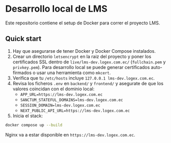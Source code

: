 # Desarrollo local de LMS

Este repositorio contiene el setup de Docker para correr el proyecto LMS.

## Quick start

1. Hay que asegurarse de tener Docker y Docker Compose instalados.
2. Crear un directorio `letsencrypt` en la raiz del proyecto y poner los certificados SSL dentro de `live/lms-dev.logex.com.ec/` (`fullchain.pem` y `privkey.pem`). Para desarrollo local se puede generar certificados auto-firmados o usar una herramienta como `mkcert`.
3. Verifica que tu `/etc/hosts` incluye `127.0.0.1 lms-dev.logex.com.ec`.
4. Revisa los ficheros `.env` en `backend/` y `frontend/` y asegurate de que los valores coincidan con el dominio local:
   - `APP_URL=https://lms-dev.logex.com.ec`
   - `SANCTUM_STATEFUL_DOMAINS=lms-dev.logex.com.ec`
   - `SESSION_DOMAIN=lms-dev.logex.com.ec`
   - `NEXT_PUBLIC_API_URL=https://lms-dev.logex.com.ec`
5. Inicia el stack:

```bash
docker compose up --build
```

Nginx va a estar disponible en `https://lms-dev.logex.com.ec`.
